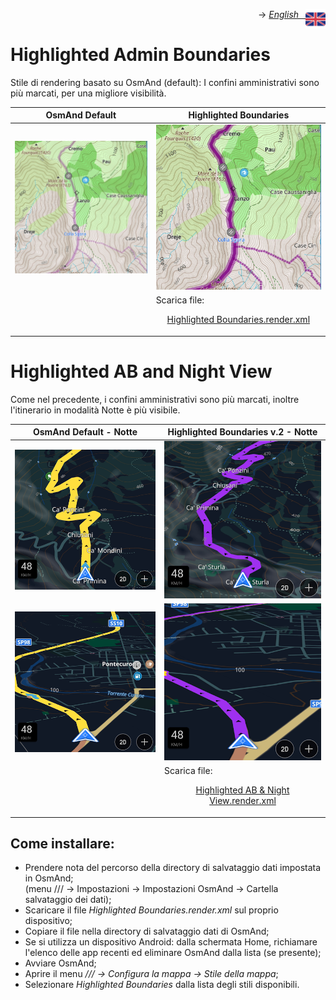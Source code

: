 <p align="right">-> <a href="./en_highlighted_boundaries.md"><img src="../../pub/uk.png" width="32 px" align="right"><i>English &ensp;</i></a></p>

# **Highlighted Admin Boundaries**
Stile di rendering basato su OsmAnd (default): I confini amministrativi sono più marcati, per una migliore visibilità.

<table>
<thead>
	<tr>
		<th>OsmAnd Default</th>
		<th>Highlighted Boundaries</th>
	</tr>
</thead>
<tbody>
	<tr>
	    <td><img src="admin_boundaries_default.png"></td>
		<td><img src="admin_boundaries_highlighted.png"></td></td>
	</tr>
	<tr>
	<td></td>
	<td>Scarica file: <p align=center><a href="Highlighted Boundaries.render.xml">Highlighted Boundaries.render.xml</a></p></td>
	</tr>
	</tr>
</tbody>
</table>

# **Highlighted AB and Night View**
Come nel precedente, i confini amministrativi sono più marcati, inoltre l'itinerario in modalità Notte è più visibile.

<table>
<thead>
	<tr>
		<th>OsmAnd Default - Notte</th>
		<th>Highlighted Boundaries v.2 - Notte</th>
	</tr>
</thead>
<tbody>
	<tr>
	    <td><img src="default_night.png"></td>
		<td><img src="admin_boundaries_highlighted_v2_night.png"></td></td>
	</tr>
	<tr>
	    <td><img src="default_night_2.png"></td>
		<td><img src="admin_boundaries_highlighted_v2_night_2.png"></td></td>
	</tr>
	<tr>
	<td></td>
	<td>Scarica file: <p align=center><a href="Highlighted AB & Night View.render.xml">Highlighted AB & Night View.render.xml</a></p></td>
	</tr>
	</tr>
</tbody>
</table>

## Come installare:
* Prendere nota del percorso della directory di salvataggio dati impostata in OsmAnd;   
(menu /// -> Impostazioni -> Impostazioni OsmAnd -> Cartella salvataggio dei dati);
* Scaricare il file *Highlighted Boundaries.render.xml* sul proprio dispositivo;
* Copiare il file nella directory di salvataggio dati di OsmAnd;
* Se si utilizza un dispositivo Android: dalla schermata Home, richiamare l'elenco delle app recenti ed eliminare OsmAnd dalla lista (se presente);
* Avviare OsmAnd;
* Aprire il menu */// -> Configura la mappa -> Stile della mappa*;
* Selezionare *Highlighted Boundaries* dalla lista degli stili disponibili.


